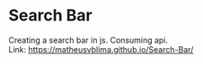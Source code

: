 # Search Bar
 Creating a search bar in js. Consuming api. <br>
 Link: https://matheusvblima.github.io/Search-Bar/
